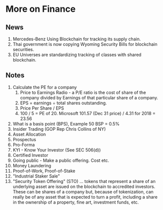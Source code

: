 More on Finance
==


News
--

1. Mercedes-Benz Using Blockchain for tracking its supply chain.
2. Thai government is now copying Wyoming Security Bills for blockchain securities.
3. EU Universes are standardizing tracking of classes with shared blockchain.




Notes
--

1. Calculate the PE for a company
	1. Price to Earnings Radio - a P/E ratio is the cost of share of the company divided by Earnings of that particular share of a company.
	2. EPS = earnings ÷ total shares outstanding.
	2. Price Per Share / EPS
	2. 100 / 5 = PE of 20.   Microsoft 101.57 (Dec 31 price) / 4.31 for 2018 = 23.56
2. What is a basis point (BPS), Example 50 BSP = 0.5%
2. Insider Trading (GOP Rep Chris Collins of NY)
2. Asset Allocation
2. Prospectus
2. Pro-Forma
2. KYI - Know Your Investor (See SEC 506(d))
2. Certified Investor
2. Going public - Make a public offering.  Cost etc.
2. Money Laundering
2. Proof-of-Work, Proof-of-Stake
2. "Industrial Staker Sale"
2. "Security Token Offering" (STO) ... tokens that represent a share of an underlying asset are issued on the blockchain to accredited investors. These can be shares of a company but, because of tokenization, can really be of any asset that is expected to turn a profit, including a share in the ownership of a property, fine art, investment funds, etc.
